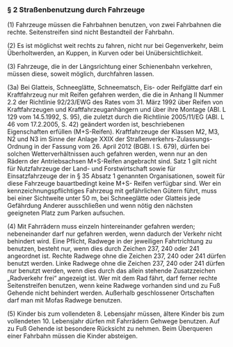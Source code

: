 ### § 2 Straßenbenutzung durch Fahrzeuge

(1)
Fahrzeuge müssen die Fahrbahnen benutzen, von zwei Fahrbahnen die rechte.
Seitenstreifen sind nicht Bestandteil der Fahrbahn.

(2)
Es ist möglichst weit rechts zu fahren, nicht nur bei Gegenverkehr, beim Überholtwerden, an Kuppen, in Kurven oder bei Unübersichtlichkeit.

(3)
Fahrzeuge, die in der Längsrichtung einer Schienenbahn verkehren, müssen diese, soweit möglich, durchfahren lassen.

(3a)
Bei Glatteis, Schneeglätte, Schneematsch, Eis- oder Reifglätte darf ein Kraftfahrzeug nur mit Reifen gefahren werden, die die in Anhang II Nummer 2.2 der Richtlinie 92/23/EWG des Rates vom 31. März 1992 über Reifen von Kraftfahrzeugen und Kraftfahrzeuganhängern und über ihre Montage (ABl. L 129 vom 14.5.1992, S. 95), die zuletzt durch die Richtlinie 2005/11/EG (ABl. L 46 vom 17.2.2005, S. 42) geändert worden ist, beschriebenen Eigenschaften erfüllen (M+S-Reifen).
Kraftfahrzeuge der Klassen M2, M3, N2 und N3 im Sinne der Anlage XXIX der Straßenverkehrs-Zulassungs-Ordnung in der Fassung vom 26. April 2012 (BGBl. I S. 679), dürfen bei solchen Wetterverhältnissen auch gefahren werden, wenn nur an den Rädern der Antriebsachsen M+S-Reifen angebracht sind.
Satz 1 gilt nicht für Nutzfahrzeuge der Land- und Forstwirtschaft sowie für Einsatzfahrzeuge der in § 35 Absatz 1 genannten Organisationen, soweit für diese Fahrzeuge bauartbedingt keine M+S- Reifen verfügbar sind.
Wer ein kennzeichnungspflichtiges Fahrzeug mit gefährlichen Gütern führt, muss bei einer Sichtweite unter 50 m, bei Schneeglätte oder Glatteis jede Gefährdung Anderer ausschließen und wenn nötig den nächsten geeigneten Platz zum Parken aufsuchen.

(4)
Mit Fahrrädern muss einzeln hintereinander gefahren werden; nebeneinander darf nur gefahren werden, wenn dadurch der Verkehr nicht behindert wird.
Eine Pflicht, Radwege in der jeweiligen Fahrtrichtung zu benutzen, besteht nur, wenn dies durch Zeichen 237, 240 oder 241 angeordnet ist.
Rechte Radwege ohne die Zeichen 237, 240 oder 241 dürfen benutzt werden.
Linke Radwege ohne die Zeichen 237, 240 oder 241 dürfen nur benutzt werden, wenn dies durch das allein stehende Zusatzzeichen „Radverkehr frei“ angezeigt ist.
Wer mit dem Rad fährt, darf ferner rechte Seitenstreifen benutzen, wenn keine Radwege vorhanden sind und zu Fuß Gehende nicht behindert werden.
Außerhalb geschlossener Ortschaften darf man mit Mofas Radwege benutzen.

(5)
Kinder bis zum vollendeten 8. Lebensjahr müssen, ältere Kinder bis zum vollendeten 10. Lebensjahr dürfen mit Fahrrädern Gehwege benutzen.
Auf zu Fuß Gehende ist besondere Rücksicht zu nehmen.
Beim Überqueren einer Fahrbahn müssen die Kinder absteigen.
